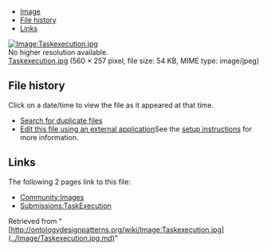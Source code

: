 * [Image](../Image/Taskexecution.jpg.md#file)
* [File history](../Image/Taskexecution.jpg.md#filehistory)
* [Links](../Image/Taskexecution.jpg.md#filelinks)

[![Image:Taskexecution.jpg](../../../images/d/db/Taskexecution.jpg)](../../../images/d/db/Taskexecution.jpg)  
No higher resolution available.  
[Taskexecution.jpg](../../../images/d/db/Taskexecution.jpg)‎ (560 × 257 pixel, file size: 54 KB, MIME type: image/jpeg)

## File history

Click on a date/time to view the file as it appeared at that time.



  
* [Search for duplicate files](http://ontologydesignpatterns.org/wiki/Special:FileDuplicateSearch/Taskexecution.jpg "Special:FileDuplicateSearch/Taskexecution.jpg")
* [Edit this file using an external application](http://ontologydesignpatterns.org/wiki/index.php?title=Image:Taskexecution.jpg&action=edit&externaledit=true&mode=file "Image:Taskexecution.jpg")See the [setup instructions](http://www.mediawiki.org/wiki/Manual:External_editors "http://www.mediawiki.org/wiki/Manual:External_editors") for more information.

## Links



The following 2 pages link to this file:


* [Community:Images](../Community/Images.md "Community:Images")
* [Submissions:TaskExecution](../Submissions/TaskExecution.md "Submissions:TaskExecution")


Retrieved from "[http://ontologydesignpatterns.org/wiki/Image:Taskexecution.jpg](../Image/Taskexecution.jpg.md)"